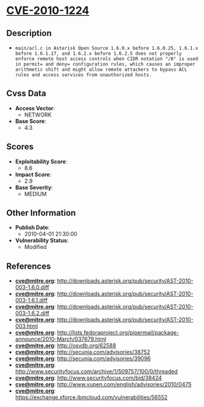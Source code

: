 
# [CVE-2010-1224](http://downloads.asterisk.org/pub/security/AST-2010-003-1.6.0.diff)

## Description

- `main/acl.c in Asterisk Open Source 1.6.0.x before 1.6.0.25, 1.6.1.x before 1.6.1.17, and 1.6.2.x before 1.6.2.5 does not properly enforce remote host access controls when CIDR notation "/0" is used in permit= and deny= configuration rules, which causes an improper arithmetic shift and might allow remote attackers to bypass ACL rules and access services from unauthorized hosts.`

## Cvss Data

- **Access Vector**:
  - NETWORK
- **Base Score**:
  - 4.3

## Scores

- **Exploitability Score**:
  - 8.6
- **Impact Score**:
  - 2.9
- **Base Severity**:
  - MEDIUM

## Other Information

- **Publish Date**:
  - 2010-04-01 21:30:00
- **Vulnerability Status**:
  - Modified

## References

- **cve@mitre.org**: http://downloads.asterisk.org/pub/security/AST-2010-003-1.6.0.diff
- **cve@mitre.org**: http://downloads.asterisk.org/pub/security/AST-2010-003-1.6.1.diff
- **cve@mitre.org**: http://downloads.asterisk.org/pub/security/AST-2010-003-1.6.2.diff
- **cve@mitre.org**: http://downloads.asterisk.org/pub/security/AST-2010-003.html
- **cve@mitre.org**: http://lists.fedoraproject.org/pipermail/package-announce/2010-March/037679.html
- **cve@mitre.org**: http://osvdb.org/62588
- **cve@mitre.org**: http://secunia.com/advisories/38752
- **cve@mitre.org**: http://secunia.com/advisories/39096
- **cve@mitre.org**: http://www.securityfocus.com/archive/1/509757/100/0/threaded
- **cve@mitre.org**: http://www.securityfocus.com/bid/38424
- **cve@mitre.org**: http://www.vupen.com/english/advisories/2010/0475
- **cve@mitre.org**: https://exchange.xforce.ibmcloud.com/vulnerabilities/56552
